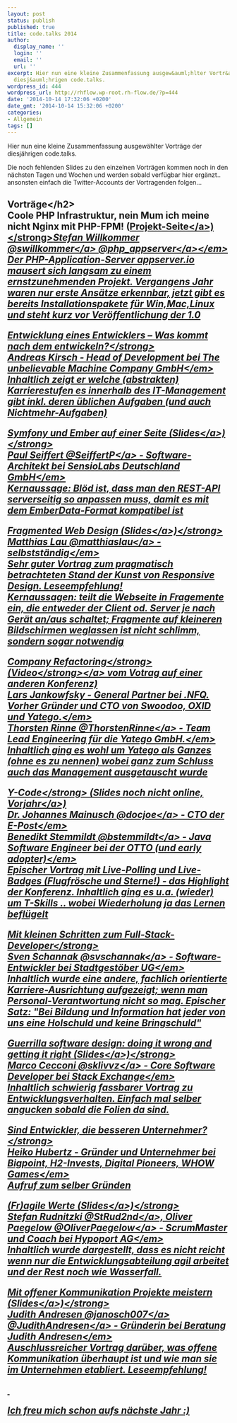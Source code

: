 ```yaml
---
layout: post
status: publish
published: true
title: code.talks 2014
author:
  display_name: ''
  login: ''
  email: ''
  url: ''
excerpt: Hier nun eine kleine Zusammenfassung ausgew&auml;hlter Vortr&auml;ge der
  diesj&auml;hrigen code.talks.
wordpress_id: 444
wordpress_url: http://rhflow.wp-root.rh-flow.de/?p=444
date: '2014-10-14 17:32:06 +0200'
date_gmt: '2014-10-14 15:32:06 +0200'
categories:
- Allgemein
tags: []
---
```

<p>Hier nun eine kleine Zusammenfassung ausgew&auml;hlter Vortr&auml;ge der diesj&auml;hrigen code.talks.<a id="more"></a><a id="more-444"></a></p>
<p>Die noch fehlenden Slides zu den einzelnen Vortr&auml;gen kommen noch in den n&auml;chsten Tagen und Wochen und werden sobald verf&uuml;gbar hier erg&auml;nzt.. ansonsten einfach die Twitter-Accounts der Vortragenden folgen...</p>
<h2>Vortr&auml;ge<&#47;h2><br />
<strong>Coole PHP Infrastruktur, nein Mum ich meine nicht Nginx mit PHP-FPM! (<a href="http:&#47;&#47;www.appserver.io&#47;what-is-appserver-io.html">Projekt-Seite<&#47;a>)<br />
<&#47;strong><em>Stefan Willkommer <a href="https:&#47;&#47;twitter.com&#47;swillkommer">@swillkommer<&#47;a> <a href="https:&#47;&#47;twitter.com&#47;php_appserver">@php_appserver<&#47;a><&#47;em><br />
Der PHP-Application-Server appserver.io mausert sich langsam zu einem ernstzunehmenden Projekt. Vergangens Jahr waren nur erste Ans&auml;tze erkennbar, jetzt gibt es bereits Installationspakete f&uuml;r Win,Mac,Linux und steht kurz vor Ver&ouml;ffentlichung der 1.0</p>
<p><strong>Entwicklung eines Entwicklers &ndash; Was kommt nach dem entwickeln?<&#47;strong><br />
<em>Andreas Kirsch - Head of Development bei The unbelievable Machine Company GmbH<&#47;em><br />
Inhaltlich zeigt er welche (abstrakten) Karrierestufen es innerhalb des IT-Management gibt inkl. deren &uuml;blichen Aufgaben (und auch Nichtmehr-Aufgaben)</p>
<p><strong>Symfony und Ember auf einer Seite (<a href="http:&#47;&#47;de.slideshare.net&#47;seiffertp&#47;symfony-und-ember-medium-quality">Slides<&#47;a>)<&#47;strong><br />
<em> Paul Seiffert <a href="https:&#47;&#47;twitter.com&#47;SeiffertP">@SeiffertP<&#47;a> - Software-Architekt bei SensioLabs Deutschland GmbH<&#47;em><br />
Kernaussage: Bl&ouml;d ist, dass man den REST-API serverseitig so anpassen muss, damit es mit dem EmberData-Format kompatibel ist</p>
<p><strong>Fragmented Web Design (<a href="http:&#47;&#47;slidr.io&#47;matthiaslau&#47;fragmented-web-design##1">Slides<&#47;a>)<&#47;strong><br />
<em>Matthias Lau <a href="https:&#47;&#47;twitter.com&#47;matthiaslau">@matthiaslau<&#47;a> - selbstst&auml;ndig<&#47;em><br />
Sehr guter Vortrag zum pragmatisch betrachteten Stand der Kunst von Responsive Design. Leseempfehlung!<br />
Kernaussagen: teilt die Webseite in Fragemente ein, die entweder der Client od. Server je nach Ger&auml;t an&#47;aus schaltet; Fragmente auf kleineren Bildschirmen weglassen ist nicht schlimm, sondern sogar notwendig</p>
<p><strong>Company Refactoring<&#47;strong> (<a href="https:&#47;&#47;www.youtube.com&#47;watch?v=tWyEvvqCL5w"><strong>Video<&#47;strong><&#47;a> vom Votrag auf einer anderen Konferenz)<br />
<em> Lars Jankowfsky - General Partner bei .NFQ. Vorher Gr&uuml;nder und CTO von Swoodoo, OXID und Yatego.<&#47;em><br />
<em> Thorsten Rinne <a href="https:&#47;&#47;twitter.com&#47;ThorstenRinne">@ThorstenRinne<&#47;a> - Team Lead Engineering f&uuml;r die Yatego GmbH.<&#47;em><br />
Inhaltlich ging es wohl um Yatego als Ganzes (ohne es zu nennen) wobei ganz zum Schluss auch das Management ausgetauscht wurde</p>
<p><strong>Y-Code<&#47;strong> (Slides noch nicht online, <a href="http:&#47;&#47;krukas.no-ip.org&#47;~pi&#47;beNerd.html#&#47;title">Vorjahr<&#47;a>)<br />
<em> Dr. Johannes Mainusch <a href="https:&#47;&#47;twitter.com&#47;docjoe">@docjoe<&#47;a> - CTO der E-Post<&#47;em><br />
<em> Benedikt Stemmildt <a href="https:&#47;&#47;twitter.com&#47;bstemmildt">@bstemmildt<&#47;a> - Java Software Engineer bei der OTTO (und early adopter)<&#47;em><br />
Epischer Vortrag mit Live-Polling und Live-Badges (Flugfr&ouml;sche und Sterne!) - das Highlight der Konferenz. Inhaltlich ging es u.a. (wieder) um T-Skills .. wobei Wiederholung ja das Lernen befl&uuml;gelt</p>
<p><strong>Mit kleinen Schritten zum Full-Stack-Developer<&#47;strong><br />
<em> Sven Schannak <a href="https:&#47;&#47;twitter.com&#47;svschannak">@svschannak<&#47;a> - Software-Entwickler bei Stadtgest&ouml;ber UG<&#47;em><br />
Inhaltlich wurde eine andere, fachlich orientierte Karriere-Ausrichtung aufgezeigt; wenn man Personal-Verantwortung nicht so mag. Epischer Satz: "Bei Bildung und Information hat jeder von uns eine Holschuld und keine Bringschuld"</p>
<p><strong>Guerrilla software design: doing it wrong and getting it right (<a href="https:&#47;&#47;speakerdeck.com&#47;sklivvz&#47;guerrilla-programming-code-dot-talks-2014">Slides<&#47;a>)<&#47;strong><br />
<em> Marco Cecconi <a href="https:&#47;&#47;twitter.com&#47;sklivvz">@sklivvz<&#47;a> - Core Software Developer bei Stack Exchange<&#47;em><br />
Inhaltlich schwierig fassbarer Vortrag zu Entwicklungsverhalten. Einfach mal selber angucken sobald die Folien da sind.</p>
<p><strong>Sind Entwickler, die besseren Unternehmer?<&#47;strong><br />
<em> Heiko Hubertz - Gr&uuml;nder und Unternehmer bei Bigpoint, H2-Invests, Digital Pioneers, WHOW Games<&#47;em><br />
Aufruf zum selber Gr&uuml;nden</p>
<p><strong>(Fr)agile Werte (<a href="https:&#47;&#47;speakerdeck.com&#47;strud&#47;fragile-werte">Slides<&#47;a>)<&#47;strong><br />
<em> Stefan Rudnitzki <a href="https:&#47;&#47;twitter.com&#47;StRud2nd">@StRud2nd<&#47;a>, Oliver Paegelow <a href="https:&#47;&#47;twitter.com&#47;OliverPaegelow">@OliverPaegelow<&#47;a> - ScrumMaster und Coach bei Hypoport AG<&#47;em><br />
Inhaltlich wurde dargestellt, dass es nicht reicht wenn nur die Entwicklungsabteilung agil arbeitet und der Rest noch wie Wasserfall.</p>
<p><strong>Mit offener Kommunikation Projekte meistern (<a href="http:&#47;&#47;www.judithandresen.com&#47;2014&#47;10&#47;10&#47;code-talks-2014-mit-offener-kommunikation-projekte-meistern&#47;">Slides<&#47;a>)<&#47;strong><br />
<em> Judith Andresen <a href="https:&#47;&#47;twitter.com&#47;janosch007">@janosch007<&#47;a> <a href="https:&#47;&#47;twitter.com&#47;JudithAndresen">@JudithAndresen<&#47;a> - Gr&uuml;nderin bei Beratung Judith Andresen<&#47;em><br />
Auschlussreicher Vortrag dar&uuml;ber, was offene Kommunikation &uuml;berhaupt ist und wie man sie im Unternehmen etabliert. Leseempfehlung!</p>
<p>&nbsp;</p>
<p>Ich freu mich schon aufs n&auml;chste Jahr :)</p>

